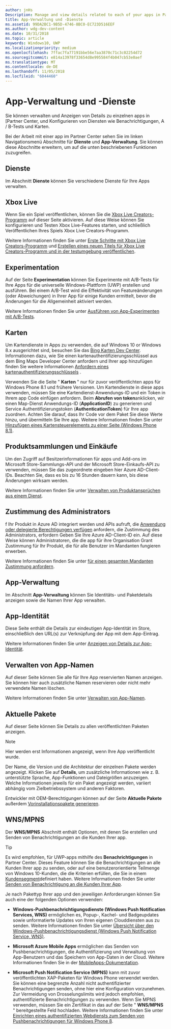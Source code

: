 ```yaml
---
author: jnHs
Description: Manage and view details related to each of your apps in Partner Center, and configure services such as A/B testing and maps.
title: App-Verwaltung und -Dienste
ms.assetid: 99DA2BC1-9B5D-4746-8BC0-EC723D516EEF
ms.author: wdg-dev-content
ms.date: 10/31/2018
ms.topic: article
keywords: Windows10, UWP
ms.localizationpriority: medium
ms.openlocfilehash: 7ffac7fa77191bbe56e7aa3870c71c3c02254d72
ms.sourcegitcommit: e814a13978f33654d8e995584f4b047cb53e0aef
ms.translationtype: MT
ms.contentlocale: de-DE
ms.lasthandoff: 11/05/2018
ms.locfileid: "6044460"
---
```

# <a name="app-management-and-services"></a>App-Verwaltung und -Dienste

Sie können verwalten und Anzeigen von Details zu einzelnen apps in [Partner Center, und Konfigurieren von Diensten wie Benachrichtigungen, A / B-Tests und Karten.

Bei der Arbeit mit einer app im Partner Center sehen Sie im linken Navigationsmenü Abschnitte für **Dienste** und **App-Verwaltung**. Sie können diese Abschnitte erweitern, um auf die unten beschriebenen Funktionen zuzugreifen.

## <a name="services"></a>Dienste

Im Abschnitt **Dienste** können Sie verschiedene Dienste für Ihre Apps verwalten.

## <a name="xbox-live"></a>Xbox Live

Wenn Sie ein Spiel veröffentlichen, können Sie die [Xbox Live Creators-Programm](http://xbox.com/developers/creators-program) auf dieser Seite aktivieren. Auf diese Weise können Sie konfigurieren und Testen Xbox Live-Features starten, und schließlich Veröffentlichen Ihres Spiels Xbox Live Creators-Programm.

Weitere Informationen finden Sie unter [Erste Schritte mit Xbox Live Creators-Programm](../xbox-live/get-started-with-creators/get-started-with-xbox-live-creators.md) und [Erstellen eines neuen Titels für Xbox Live Creators-Programm und in der testumgebung veröffentlichen](../xbox-live/get-started-with-creators/create-and-test-a-new-creators-title.md).

## <a name="experimentation"></a>Experimentation

Auf der Seite **Experimentation** können Sie Experimente mit A/B-Tests für Ihre Apps für die universelle Windows-Plattform (UWP) erstellen und ausführen. Bei einem A/B-Test wird die Effektivität von Featureänderungen (oder Abweichungen) in Ihrer App für einige Kunden ermittelt, bevor die Änderungen für die Allgemeinheit aktiviert werden.

Weitere Informationen finden Sie unter [Ausführen von App-Experimenten mit A/B-Tests](../monetize/run-app-experiments-with-a-b-testing.md).

## <a name="maps"></a>Karten

Um Kartendienste in Apps zu verwenden, die auf Windows 10 or Windows 8.x ausgerichtet sind, besuchen Sie das [Bing Karten Dev Center](http://go.microsoft.com/fwlink/p/?LinkId=614880). Informationen dazu, wie Sie einen kartenauthentifizierungsschlüssel aus dem Bing Maps Developer Center anfordern und Ihrer app hinzufügen finden Sie weitere Informationen [Anfordern eines kartenauthentifizierungsschlüssels](../maps-and-location/authentication-key.md) . 

Verwenden Sie die Seite " **Karten** " nur für zuvor veröffentlichten apps für Windows Phone 8.1 und frühere Versionen. Um Kartendienste in diese apps verwenden, müssen Sie eine Kartendienst-Anwendungs-ID und ein Token in Ihrem app Code einfügen anfordern. Beim **Abrufen von token**anklicken, wir einen Map-Dienst Anwendungs-ID (**ApplicationID**) zu generieren und Service Authentifizierungstoken (**AuthenticationToken**) für Ihre app zuordnen. Achten Sie darauf, dass Ihr Code vor dem Paket Sie diese Werte hinzu, und übermitteln Sie Ihre app. Weitere Informationen finden Sie unter [Hinzufügen eines Kartensteuerelements zu einer Seite (Windows Phone 8.1)](http://go.microsoft.com/fwlink/p/?LinkId=614882).

## <a name="product-collections-and-purchases"></a>Produktsammlungen und Einkäufe

Um den Zugriff auf Besitzerinformationen für apps und Add-ons im Microsoft Store-Sammlungs-API und der Microsoft Store-Einkaufs-API zu verwenden, müssen Sie das zugeordnete eingeben hier Azure AD-Client-IDs. Beachten Sie, dass es bis zu 16 Stunden dauern kann, bis diese Änderungen wirksam werden.

Weitere Informationen finden Sie unter [Verwalten von Produktansprüchen aus einem Dienst](../monetize/view-and-grant-products-from-a-service.md).

## <a name="administrator-consent"></a>Zustimmung des Administrators

f Ihr Produkt in Azure AD integriert werden und APIs aufruft, die [Anwendung oder delegierte Berechtigungen verfügen](https://developer.microsoft.com/graph/docs/concepts/permissions_reference) anfordern, die Zustimmung des Administrators, erfordern Geben Sie Ihre Azure AD-Client-ID ein. Auf diese Weise können Administratoren, die die app für ihre Organisation Grant Zustimmung für Ihr Produkt, die für alle Benutzer im Mandanten fungieren erwerben.

Weitere Informationen finden Sie unter [für einen gesamten Mandanten Zustimmung anfordern](https://docs.microsoft.com/en-us/azure/active-directory/develop/active-directory-v2-scopes#requesting-consent-for-an-entire-tenant).

## <a name="app-management"></a>App-Verwaltung

Im Abschnitt **App-Verwaltung** können Sie Identitäts- und Paketdetails anzeigen sowie die Namen Ihrer App verwalten.

## <a name="app-identity"></a>App-Identität

Diese Seite enthält die Details zur eindeutigen App-Identität im Store, einschließlich den URL(s) zur Verknüpfung der App mit dem App-Eintrag.

Weitere Informationen finden Sie unter [Anzeigen von Details zur App-Identität](view-app-identity-details.md).

## <a name="manage-app-names"></a>Verwalten von App-Namen

Auf dieser Seite können Sie alle für Ihre App reservierten Namen anzeigen. Sie können hier auch zusätzliche Namen reservieren oder nicht mehr verwendete Namen löschen.

Weitere Informationen finden Sie unter [Verwalten von App-Namen](manage-app-names.md).

## <a name="current-packages"></a>Aktuelle Pakete

Auf dieser Seite können Sie Details zu allen veröffentlichten Paketen anzeigen.

> [!NOTE]
> Hier werden erst Informationen angezeigt, wenn Ihre App veröffentlicht wurde.

Der Name, die Version und die Architektur der einzelnen Pakete werden angezeigt. Klicken Sie auf **Details**, um zusätzliche Informationen wie z. B. unterstützte Sprache, App-Funktionen und Dateigrößen anzuzeigen. Welche Informationen jeweils für ein Paket angezeigt werden, variiert abhängig vom Zielbetriebssystem und anderen Faktoren. 

Entwickler mit OEM-Berechtigungen können auf der Seite **Aktuelle Pakete** außerdem [Vorinstallationspakete generieren](generate-preinstall-packages-for-oems.md).

## <a name="wnsmpns"></a>WNS/MPNS

Der **WNS/MPNS** Abschnitt enthält Optionen, mit denen Sie erstellen und Senden von Benachrichtigungen an die Kunden Ihrer app. 

> [!TIP]
> Es wird empfohlen, für UWP-apps mithilfe des **Benachrichtigungen** in Partner Center. Dieses Feature können Sie die Benachrichtigungen an alle Kunden Ihrer app zu senden, oder auf eine benutzerorientierte Teilmenge von Windows 10-Kunden, die die Kriterien erfüllen, die Sie in einem [Kundensegment](create-customer-segments.md)definiert haben. Weitere Informationen finden Sie unter [Senden von Benachrichtigung an die Kunden Ihrer App](send-push-notifications-to-your-apps-customers.md).

Je nach Pakettyp Ihrer app und den jeweiligen Anforderungen können Sie auch eine der folgenden Optionen verwenden: 

-   **Windows-Pushbenachrichtigungsdienste (Windows Push Notification Services, WNS)** ermöglichen es, Popup-, Kachel- und Badgeupdates sowie unformatierte Updates von Ihren eigenen Clouddiensten aus zu senden. Weitere Informationen finden Sie unter [Übersicht über den Windows-Pushbenachrichtigungsdienst (Windows Push Notification Service, WNS)](../design/shell/tiles-and-notifications/windows-push-notification-services--wns--overview.md).

-   **Microsoft Azure Mobile Apps** ermöglichen das Senden von Pushbenachrichtigungen, die Authentifizierung und Verwaltung von App-Benutzern und das Speichern von App-Daten in der Cloud. Weitere Informationen finden Sie in der [MobileApps-Dokumentation](http://go.microsoft.com/fwlink/p/?LinkId=221116).

-   **Microsoft Push Notification Service (MPNS)** kann mit zuvor veröffentlichten XAP-Paketen für Windows Phone verwendet werden. Sie können eine begrenzte Anzahl nicht authentifizierter Benachrichtigungen senden, ohne hier eine Konfiguration vorzunehmen. Zur Vermeidung von Drosselungslimits wird jedoch empfohlen, authentifizierte Benachrichtigungen zu verwenden. Wenn Sie MPNS verwenden, müssen Sie ein Zertifikat in das auf der Seite " **WNS/MPNS** " bereitgestellte Feld hochladen. Weitere Informationen finden Sie unter [Einrichten eines authentifizierten Webdiensts zum Senden von Pushbenachrichtigungen für Windows Phone 8](http://go.microsoft.com/fwlink/p/?LinkId=528736).
 

 

